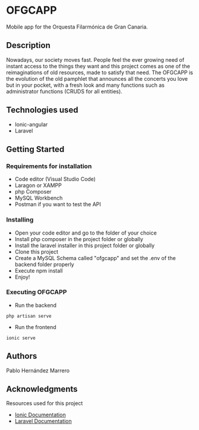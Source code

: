 # OFGCAPP

Mobile app for the Orquesta Filarmónica de Gran Canaria.

## Description

Nowadays, our society moves fast. People feel the ever growing need of instant access to the things they want and this project comes as 
one of the reimaginations of old resources, made to satisfy that need. The OFGCAPP is the evolution of the old pamphlet that announces 
all the concerts you love but in your pocket, with a fresh look and many functions such as administrator functions (CRUDS for all entities).

## Technologies used
* Ionic-angular
* Laravel


## Getting Started

### Requirements for installation

* Code editor (Visual Studio Code)
* Laragon or XAMPP
* php Composer
* MySQL Workbench
* Postman if you want to test the API

### Installing

* Open your code editor and go to the folder of your choice
* Install php composer in the project folder or globally
* Install the laravel installer in this project folder or globally
* Clone this project
* Create a MySQL Schema called "ofgcapp" and set the .env of the backend folder properly
* Execute npm install
* Enjoy!

### Executing OFGCAPP

* Run the backend
```
php artisan serve
```
* Run the frontend
```
ionic serve
```


## Authors

Pablo Hernández Marrero


## Acknowledgments

Resources used for this project
* [Ionic Documentation](https://ionicframework.com/docs/)
* [Laravel Documentation](https://laravel.com/docs/9.x)
